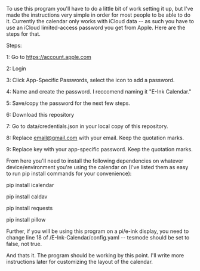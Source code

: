 To use this program you'll have to do a little bit of work setting it up, but I've made the instructions very simple in order for most people to be able to do it.
Currently the calendar only works with iCloud data -- as such you have to use an iCloud limited-access password you get from Apple. Here are the steps for that.

Steps:

1: Go to https://account.apple.com

2: Login

3: Click App-Specific Passwords, select the icon to add a password.

4: Name and create the password. I reccomend naming it "E-Ink Calendar." 

5: Save/copy the password for the next few steps.

6: Download this repository

7: Go to data/credentials.json in your local copy of this repository. 

8: Replace email@gmail.com with your email. Keep the quotation marks. 

9: Replace key with your app-specific password. Keep the quotation marks.

From here you'll need to install the following dependencies on whatever device/environment you're using the calendar on (I've listed them as easy to run pip install commands for your convenience):

pip install icalendar

pip install caldav

pip install requests

pip install pillow

Further, if you will be using this program on a pi/e-ink display, you need to change line 18 of /E-Ink-Calendar/config.yaml -- tesmode should be set to false, not true.

And thats it. The program should be working by this point. I'll write more instructions later for customizing the layout of the calendar. 
